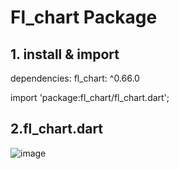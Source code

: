 # Fl_chart Package

## 1. install & import 
dependencies:
  fl_chart: ^0.66.0

import 'package:fl_chart/fl_chart.dart';

## 2.fl_chart.dart
![image](https://github.com/KRFLUTTERUG/wiki-flutter-widget/assets/17956765/dc2d2bd6-3c5f-4f6e-a923-2fbc5340d6e3)